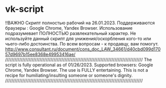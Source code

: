 # vk-script
!!ВАЖНО
Скрипт полностью рабочий на 26.01.2023. Поддерживаются браузеры : Google Chrome, Yandex Browser. Использование подразумевает ПОЛНОСТЬЮ развлекательный характер. Не используйте данный скрипт для унижения/оскорбления кого-то или чьего-либо достоинства. По всем вопросам - к продавцу, вам помогут.
http://www.consultant.ru/document/cons_doc_LAW_34661/d40cbd099d17057d9697b15ee8368e49953416ae/
////////////////////////////////////////////////////////////////////////////////////////
The script is fully operational as of 01/26/2023. Supported browsers: Google Chrome, Yandex Browser. The use is FULLY entertaining. This is not a recipe for humiliating/insulting someone or someone's dignity.
////////////////////////////////////////////////////////////////////////////////////////
